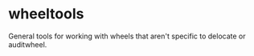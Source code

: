 # wheeltools

General tools for working with wheels that aren't specific to delocate or
auditwheel.
